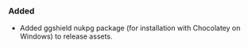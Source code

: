 ### Added

- Added ggshield nukpg package (for installation with Chocolatey on Windows) to release assets.
